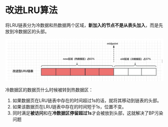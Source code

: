 # 改进LRU算法

将LRU链表分为冷数据和热数据两个区域，**新加入的节点不是从表头加入**，而是先放到冷数据区的头部。

![image-20240423151522657](./page/image-20240423151522657.png)

冷数据区的数据页什么时候被转到热数据区：

1. 如果数据页在LRU链表中存在的时间超过1s的话，就将其移动到链表的头部。
2. 如果该数据页在LRU链表中存在的时间短于1s，位置不变。
3. 同时满足**被访问**和在**冷数据区停留超过1s**才会被放到头部，这就解决了BP污染问题